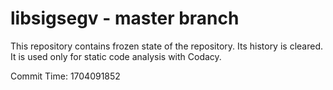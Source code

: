 # libsigsegv - master branch

This repository contains frozen state of the repository.
Its history is cleared. It is used only for static code
analysis with Codacy.

Commit Time: 1704091852